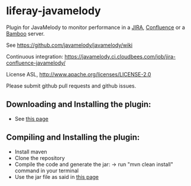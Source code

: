 liferay-javamelody
=========================

Plugin for JavaMelody to monitor performance in a  [JIRA](http://www.atlassian.com/software/jira/), [Confluence](http://www.atlassian.com/software/confluence/) or a [Bamboo](http://www.atlassian.com/software/bamboo/) server.

See https://github.com/javamelody/javamelody/wiki

Continuous integration: https://javamelody.ci.cloudbees.com/job/jira-confluence-javamelody/

License ASL, http://www.apache.org/licenses/LICENSE-2.0

Please submit github pull requests and github issues.


Downloading and Installing the plugin:
---------------------------------------
 - See [this page](https://github.com/javamelody/javamelody/wiki/AtlassianPlugin)


Compiling and Installing the plugin:
---------------------------------------
 - Install maven
 - Clone the repository
 - Compile the code and generate the jar:
	-> run "mvn clean install" command in your terminal
 - Use the jar file as said in [this page](https://github.com/javamelody/javamelody/wiki/AtlassianPlugin)

